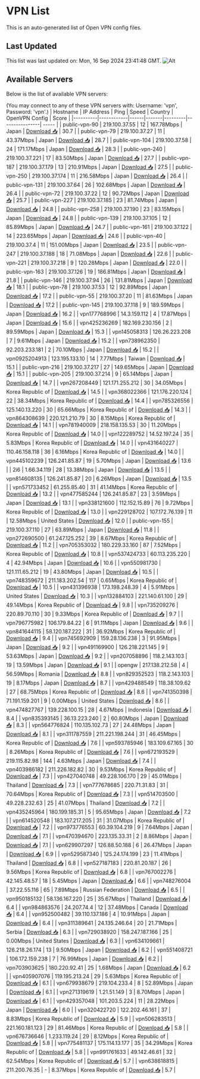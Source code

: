 # VPN List

This is an auto-generated list of Open VPN config files.

## Last Updated

This list was last updated on: Mon, 16 Sep 2024 23:41:48 GMT.
![Alt](https://repobeats.axiom.co/api/embed/186b98318ef1479477931607c1ad7d823f12451f.svg "Repobeats analytics image")

## Available Servers

Below is the list of available VPN servers:

(You may connect to any of these VPN servers with: Username: 'vpn', Password: 'vpn'.)
| Hostname | IP Address | Ping | Speed | Country | OpenVPN Config | Score |
|----------|------------|------|-------|---------|----------------| ----- |
| public-vpn-90 | 219.100.37.55 | 12 | 167.78Mbps | Japan | [Download 📥](./configs/server_0_JP.ovpn) | 30.7 |
| public-vpn-79 | 219.100.37.27 | 11 | 43.37Mbps | Japan | [Download 📥](./configs/server_1_JP.ovpn) | 28.7 |
| public-vpn-104 | 219.100.37.58 | 24 | 171.17Mbps | Japan | [Download 📥](./configs/server_2_JP.ovpn) | 28.3 |
| public-vpn-240 | 219.100.37.221 | 17 | 83.50Mbps | Japan | [Download 📥](./configs/server_3_JP.ovpn) | 27.7 |
| public-vpn-187 | 219.100.37.179 | 13 | 210.91Mbps | Japan | [Download 📥](./configs/server_4_JP.ovpn) | 27.5 |
| public-vpn-250 | 219.100.37.174 | 11 | 216.58Mbps | Japan | [Download 📥](./configs/server_5_JP.ovpn) | 26.4 |
| public-vpn-131 | 219.100.37.64 | 26 | 102.68Mbps | Japan | [Download 📥](./configs/server_6_JP.ovpn) | 26.4 |
| public-vpn-72 | 219.100.37.22 | 12 | 90.72Mbps | Japan | [Download 📥](./configs/server_7_JP.ovpn) | 25.7 |
| public-vpn-227 | 219.100.37.185 | 23 | 81.74Mbps | Japan | [Download 📥](./configs/server_8_JP.ovpn) | 24.8 |
| public-vpn-258 | 219.100.37.190 | 23 | 83.15Mbps | Japan | [Download 📥](./configs/server_9_JP.ovpn) | 24.8 |
| public-vpn-139 | 219.100.37.105 | 12 | 85.89Mbps | Japan | [Download 📥](./configs/server_10_JP.ovpn) | 24.7 |
| public-vpn-161 | 219.100.37.122 | 14 | 223.65Mbps | Japan | [Download 📥](./configs/server_11_JP.ovpn) | 24.6 |
| public-vpn-40 | 219.100.37.4 | 11 | 151.00Mbps | Japan | [Download 📥](./configs/server_12_JP.ovpn) | 23.5 |
| public-vpn-247 | 219.100.37.188 | 18 | 71.08Mbps | Japan | [Download 📥](./configs/server_13_JP.ovpn) | 22.6 |
| public-vpn-221 | 219.100.37.218 | 9 | 120.28Mbps | Japan | [Download 📥](./configs/server_14_JP.ovpn) | 22.0 |
| public-vpn-163 | 219.100.37.126 | 19 | 186.81Mbps | Japan | [Download 📥](./configs/server_15_JP.ovpn) | 21.8 |
| public-vpn-146 | 219.100.37.94 | 26 | 131.81Mbps | Japan | [Download 📥](./configs/server_16_JP.ovpn) | 18.1 |
| public-vpn-78 | 219.100.37.53 | 12 | 92.89Mbps | Japan | [Download 📥](./configs/server_17_JP.ovpn) | 17.2 |
| public-vpn-55 | 219.100.37.20 | 11 | 81.63Mbps | Japan | [Download 📥](./configs/server_18_JP.ovpn) | 17.2 |
| public-vpn-145 | 219.100.37.118 | 9 | 189.59Mbps | Japan | [Download 📥](./configs/server_19_JP.ovpn) | 16.2 |
| vpn177768996 | 14.3.159.112 | 4 | 17.87Mbps | Japan | [Download 📥](./configs/server_20_JP.ovpn) | 15.6 |
| vpn425236269 | 182.169.230.156 | 2 | 89.59Mbps | Japan | [Download 📥](./configs/server_21_JP.ovpn) | 15.3 |
| vpn145058313 | 126.26.223.208 | 7 | 9.61Mbps | Japan | [Download 📥](./configs/server_22_JP.ovpn) | 15.2 |
| vpn738962350 | 92.203.233.181 | 2 | 70.10Mbps | Japan | [Download 📥](./configs/server_23_JP.ovpn) | 15.2 |
| vpn0925204913 | 123.195.133.10 | 14 | 7.77Mbps | Taiwan | [Download 📥](./configs/server_24_TW.ovpn) | 15.1 |
| public-vpn-216 | 219.100.37.217 | 27 | 149.65Mbps | Japan | [Download 📥](./configs/server_25_JP.ovpn) | 15.1 |
| public-vpn-205 | 219.100.37.214 | 9 | 65.14Mbps | Japan | [Download 📥](./configs/server_26_JP.ovpn) | 14.7 |
| vpn267208449 | 121.171.255.212 | 30 | 34.05Mbps | Korea Republic of | [Download 📥](./configs/server_27_KR.ovpn) | 14.5 |
| vpn368022366 | 121.176.220.124 | 22 | 38.34Mbps | Korea Republic of | [Download 📥](./configs/server_28_KR.ovpn) | 14.4 |
| vpn785326556 | 125.140.13.220 | 30 | 65.66Mbps | Korea Republic of | [Download 📥](./configs/server_29_KR.ovpn) | 14.3 |
| vpn864308639 | 220.121.210.79 | 30 | 8.15Mbps | Korea Republic of | [Download 📥](./configs/server_30_KR.ovpn) | 14.1 |
| vpn781940009 | 218.158.135.53 | 30 | 11.20Mbps | Korea Republic of | [Download 📥](./configs/server_31_KR.ovpn) | 14.0 |
| vpn122289752 | 14.52.197.24 | 35 | 5.83Mbps | Korea Republic of | [Download 📥](./configs/server_32_KR.ovpn) | 14.0 |
| vpn431640227 | 110.46.158.118 | 36 | 6.16Mbps | Korea Republic of | [Download 📥](./configs/server_33_KR.ovpn) | 14.0 |
| vpn445102239 | 126.241.85.87 | 19 | 5.70Mbps | Japan | [Download 📥](./configs/server_34_JP.ovpn) | 13.6 |
| 2i6 | 1.66.34.119 | 28 | 13.38Mbps | Japan | [Download 📥](./configs/server_35_JP.ovpn) | 13.5 |
| vpn814608135 | 126.241.85.87 | 20 | 6.26Mbps | Japan | [Download 📥](./configs/server_36_JP.ovpn) | 13.5 |
| vpn571733452 | 61.255.85.40 | 31 | 41.14Mbps | Korea Republic of | [Download 📥](./configs/server_37_KR.ovpn) | 13.2 |
| vpn477585244 | 126.241.85.87 | 23 | 3.59Mbps | Japan | [Download 📥](./configs/server_38_JP.ovpn) | 13.1 |
| vpn338121600 | 112.152.15.89 | 76 | 9.72Mbps | Korea Republic of | [Download 📥](./configs/server_39_KR.ovpn) | 13.0 |
| vpn229128702 | 107.172.76.139 | 11 | 12.58Mbps | United States | [Download 📥](./configs/server_40_US.ovpn) | 12.0 |
| public-vpn-155 | 219.100.37.110 | 27 | 63.89Mbps | Japan | [Download 📥](./configs/server_41_JP.ovpn) | 11.8 |
| vpn272690500 | 61.247.125.252 | 39 | 8.67Mbps | Korea Republic of | [Download 📥](./configs/server_42_KR.ovpn) | 11.2 |
| vpn705353032 | 180.229.33.160 | 87 | 7.52Mbps | Korea Republic of | [Download 📥](./configs/server_43_KR.ovpn) | 10.8 |
| vpn537424733 | 60.113.235.220 | 4 | 42.94Mbps | Japan | [Download 📥](./configs/server_44_JP.ovpn) | 10.6 |
| vpn550981730 | 121.111.65.212 | 19 | 43.80Mbps | Japan | [Download 📥](./configs/server_45_JP.ovpn) | 10.5 |
| vpn748359672 | 211.183.202.54 | 117 | 0.65Mbps | Korea Republic of | [Download 📥](./configs/server_46_KR.ovpn) | 10.5 |
| vpn431396938 | 173.198.248.39 | 4 | 5.91Mbps | United States | [Download 📥](./configs/server_47_US.ovpn) | 10.3 |
| vpn132884103 | 221.140.61.100 | 29 | 49.14Mbps | Korea Republic of | [Download 📥](./configs/server_48_KR.ovpn) | 9.8 |
| vpn735209276 | 220.89.70.110 | 30 | 9.33Mbps | Korea Republic of | [Download 📥](./configs/server_49_KR.ovpn) | 9.7 |
| vpn796775982 | 106.179.84.22 | 6 | 91.11Mbps | Japan | [Download 📥](./configs/server_50_JP.ovpn) | 9.6 |
| vpn841644115 | 58.120.187.222 | 31 | 36.92Mbps | Korea Republic of | [Download 📥](./configs/server_51_KR.ovpn) | 9.4 |
| vpn745692909 | 159.28.136.238 | 3 | 91.95Mbps | Japan | [Download 📥](./configs/server_52_JP.ovpn) | 9.2 |
| vpn491169900 | 126.218.221.145 | 9 | 53.63Mbps | Japan | [Download 📥](./configs/server_53_JP.ovpn) | 9.2 |
| vpn207058896 | 118.2.143.103 | 19 | 13.59Mbps | Japan | [Download 📥](./configs/server_54_JP.ovpn) | 9.1 |
| opengw | 217.138.212.58 | 4 | 56.59Mbps | Romania | [Download 📥](./configs/server_55_RO.ovpn) | 8.8 |
| vpn829352523 | 118.2.143.103 | 19 | 8.17Mbps | Japan | [Download 📥](./configs/server_56_JP.ovpn) | 8.7 |
| vpn429488549 | 118.38.109.62 | 27 | 68.75Mbps | Korea Republic of | [Download 📥](./configs/server_57_KR.ovpn) | 8.6 |
| vpn741350398 | 71.191.159.201 | 9 | 0.00Mbps | United States | [Download 📥](./configs/server_58_US.ovpn) | 8.6 |
| vpn474827767 | 139.228.100.15 | 28 | 4.67Mbps | Indonesia | [Download 📥](./configs/server_59_ID.ovpn) | 8.4 |
| vpn835393145 | 36.13.223.240 | 2 | 60.80Mbps | Japan | [Download 📥](./configs/server_60_JP.ovpn) | 8.3 |
| vpn564776824 | 110.135.102.73 | 27 | 24.48Mbps | Japan | [Download 📥](./configs/server_61_JP.ovpn) | 8.1 |
| vpn311787559 | 211.221.198.244 | 31 | 46.45Mbps | Korea Republic of | [Download 📥](./configs/server_62_KR.ovpn) | 7.6 |
| vpn593785946 | 183.109.67.165 | 30 | 8.26Mbps | Korea Republic of | [Download 📥](./configs/server_63_KR.ovpn) | 7.6 |
| vpn672193529 | 219.115.82.98 | 144 | 4.63Mbps | Japan | [Download 📥](./configs/server_64_JP.ovpn) | 7.4 |
| vpn403986182 | 211.226.182.82 | 30 | 9.53Mbps | Korea Republic of | [Download 📥](./configs/server_65_KR.ovpn) | 7.3 |
| vpn427040748 | 49.228.106.170 | 29 | 45.01Mbps | Thailand | [Download 📥](./configs/server_66_TH.ovpn) | 7.3 |
| vpn777678685 | 220.71.31.83 | 31 | 70.64Mbps | Korea Republic of | [Download 📥](./configs/server_67_KR.ovpn) | 7.3 |
| vpn514703500 | 49.228.232.63 | 25 | 41.07Mbps | Thailand | [Download 📥](./configs/server_68_TH.ovpn) | 7.2 |
| vpn435245964 | 180.199.185.31 | 5 | 95.65Mbps | Japan | [Download 📥](./configs/server_69_JP.ovpn) | 7.2 |
| vpn614520548 | 183.107.217.205 | 31 | 31.07Mbps | Korea Republic of | [Download 📥](./configs/server_70_KR.ovpn) | 7.2 |
| vpn973776553 | 60.39.104.219 | 9 | 7.64Mbps | Japan | [Download 📥](./configs/server_71_JP.ovpn) | 7.1 |
| vpn470394670 | 223.135.33.31 | 2 | 8.86Mbps | Japan | [Download 📥](./configs/server_72_JP.ovpn) | 7.1 |
| vpn629907297 | 126.88.50.188 | 6 | 26.47Mbps | Japan | [Download 📥](./configs/server_73_JP.ovpn) | 6.9 |
| vpn529587340 | 125.24.174.199 | 23 | 11.41Mbps | Thailand | [Download 📥](./configs/server_74_TH.ovpn) | 6.8 |
| vpn527187183 | 220.81.20.187 | 26 | 9.56Mbps | Korea Republic of | [Download 📥](./configs/server_75_KR.ovpn) | 6.8 |
| vpn767002276 | 42.145.48.57 | 18 | 5.45Mbps | Japan | [Download 📥](./configs/server_76_JP.ovpn) | 6.6 |
| vpn748276004 | 37.22.55.116 | 65 | 7.89Mbps | Russian Federation | [Download 📥](./configs/server_77_RU.ovpn) | 6.5 |
| vpn950185132 | 58.136.167.220 | 25 | 35.67Mbps | Thailand | [Download 📥](./configs/server_78_TH.ovpn) | 6.4 |
| vpn984863576 | 24.207.74.4 | 12 | 37.48Mbps | Canada | [Download 📥](./configs/server_79_CA.ovpn) | 6.4 |
| vpn952500482 | 39.110.137.186 | 4 | 10.91Mbps | Japan | [Download 📥](./configs/server_80_JP.ovpn) | 6.4 |
| vpn311389641 | 24.135.246.64 | 20 | 21.71Mbps | Serbia | [Download 📥](./configs/server_81_RS.ovpn) | 6.3 |
| vpn729038920 | 158.247.187.166 | 25 | 0.00Mbps | United States | [Download 📥](./configs/server_82_US.ovpn) | 6.3 |
| vpn634109661 | 126.218.26.174 | 13 | 9.50Mbps | Japan | [Download 📥](./configs/server_83_JP.ovpn) | 6.2 |
| vpn551408721 | 106.172.159.238 | 7 | 76.99Mbps | Japan | [Download 📥](./configs/server_84_JP.ovpn) | 6.2 |
| vpn703903625 | 180.220.92.41 | 25 | 1.68Mbps | Japan | [Download 📥](./configs/server_85_JP.ovpn) | 6.2 |
| vpn405907076 | 119.195.213.24 | 29 | 5.63Mbps | Korea Republic of | [Download 📥](./configs/server_86_KR.ovpn) | 6.1 |
| vpn679938679 | 219.104.233.4 | 8 | 52.89Mbps | Japan | [Download 📥](./configs/server_87_JP.ovpn) | 6.1 |
| vpn271319619 | 1.21.51.149 | 3 | 8.70Mbps | Japan | [Download 📥](./configs/server_88_JP.ovpn) | 6.1 |
| vpn429357048 | 101.203.5.224 | 11 | 28.22Mbps | Japan | [Download 📥](./configs/server_89_JP.ovpn) | 6.0 |
| vpn320422720 | 122.202.46.161 | 37 | 8.83Mbps | Korea Republic of | [Download 📥](./configs/server_90_KR.ovpn) | 5.9 |
| vpn506283513 | 221.160.181.123 | 29 | 81.46Mbps | Korea Republic of | [Download 📥](./configs/server_91_KR.ovpn) | 5.8 |
| vpn676736646 | 1.233.119.24 | 29 | 8.12Mbps | Korea Republic of | [Download 📥](./configs/server_92_KR.ovpn) | 5.8 |
| vpn775481137 | 175.114.13.177 | 35 | 34.29Mbps | Korea Republic of | [Download 📥](./configs/server_93_KR.ovpn) | 5.8 |
| vpn991761633 | 49.142.46.61 | 32 | 62.54Mbps | Korea Republic of | [Download 📥](./configs/server_94_KR.ovpn) | 5.7 |
| vpn638618815 | 211.200.76.35 | - | 8.37Mbps | Korea Republic of | [Download 📥](./configs/server_95_KR.ovpn) | 5.7 |
